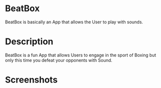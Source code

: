 # BeatBox

BeatBox is basically an App that allows the User to play with sounds.

# Description

BeatBox is a fun App that allows Users to engage in the sport of Boxing but only this time you defeat your opponents with Sound.


# Screenshots
